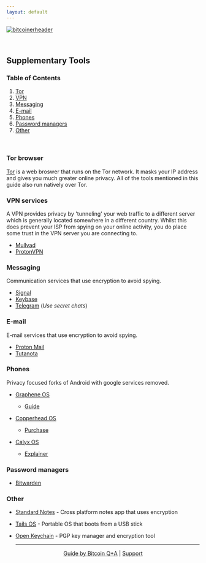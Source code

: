 ```yaml
---
layout: default
---
```


[![bitcoinerheader](https://raw.githubusercontent.com/BitcoinQnA/BitcoinPrivacyGuide/master/assets/images/BPDG.png)](https://bitcoinprivacy.guide)

<br/>

## Supplementary Tools

### Table of Contents

1.  [Tor](#tor-browser)
2.  [VPN](vpn-services)
2.  [Messaging](#messaging)
3.  [E-mail](#email)
3.  [Phones](#phones)
4.  [Password managers](#password-managers)
3.  [Other](#other)

<br/>

### Tor browser

[Tor](https://www.torproject.org/download/) is a web broswer that runs on the Tor network. It masks your IP address and gives you much greater online privacy. All of the tools mentioned in this guide also run natively over Tor. 

### VPN services

A VPN provides privacy by 'tunneling' your web traffic to a different server which is generally located somewhere in a different country. Whilst this does prevent your ISP from spying on your online activity, you do place some trust in the VPN server you are connecting to.

* [Mullvad](https://mullvad.net/en/)
* [ProtonVPN](https://protonvpn.com/)

### Messaging

Communication services that use encryption to avoid spying.

* [Signal](https://signal.org/en/)
* [Keybase](https://keybase.io/)
* [Telegram](https://telegram.org/) (*Use secret chats*)


### E-mail

E-mail services that use encryption to avoid spying.

* [Proton Mail](https://protonmail.com/)
* [Tutanota](https://tutanota.com/)


### Phones

Privacy focused forks of Android with google services removed.

* [Graphene OS](https://grapheneos.org/)
   * [Guide](https://www.youtube.com/watch?v=oO0UFZjuotg)

* [Copperhead OS](https://copperhead.co/android/)
   * [Purchase](https://mamushi.io/)

* [Calyx OS](https://calyxos.org/)
  * [Explainer](https://www.youtube.com/watch?v=heVNcdq2MKA)
  
### Password managers

*  [Bitwarden](https://bitwarden.com/)

### Other

* [Standard Notes](https://standardnotes.org/) - Cross platform notes app that uses encryption
* [Tails OS](https://tails.boum.org/) - Portable OS that boots from a USB stick 
* [Open Keychain](https://www.openkeychain.org/) - PGP key manager and encryption tool

  ***
  
<p align="center">
  <a href="https://twitter.com/BitcoinQ_A">Guide by Bitcoin Q+A</a> |
  <a href="https://bqa.duckdns.org:20486/apps/96ZvtoJQr9bz5QyeDoUfhkmNTLZ/pos">Support</a>
  <br><br>
</p>
